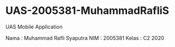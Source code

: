 # UAS-2005381-MuhammadRafliS
UAS Mobile Application

Nama :  Muhammad Rafli Syaputra
NIM : 2005381
Kelas : C2 2020
